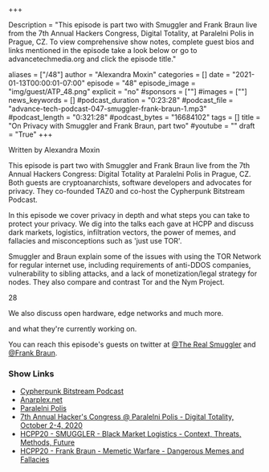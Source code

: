 +++

Description = "This episode is part two with Smuggler and Frank Braun live from the 7th Annual Hackers Congress, Digital Totality, at Paralelni Polis in Prague, CZ. To view comprehensive show notes, complete guest bios and links mentioned in the episode take a look below or go to advancetechmedia.org and click the episode title."

aliases = ["/48"]
author = "Alexandra Moxin"
categories = []
date = "2021-01-13T00:00:01-07:00"
episode = "48"
episode_image = "img/guest/ATP_48.png"
explicit = "no"
#sponsors = [""]
#images = [""]
news_keywords = []
#podcast_duration = "0:23:28"
#podcast_file = "advance-tech-podcast-047-smuggler-frank-braun-1.mp3"
#podcast_length = "0:321:28"
#podcast_bytes = "16684102"
tags = []
title = "On Privacy with Smuggler and Frank Braun, part two"
#youtube = ""
draft = "True"
+++

Written by Alexandra Moxin

This episode is part two with Smuggler and Frank Braun live from the 7th Annual Hackers Congress: Digital Totality at Paralelni Polis in Prague, CZ. Both guests are cryptoanarchists, software developers and advocates for privacy. They co-founded TAZ0 and co-host the Cypherpunk Bitstream Podcast.

In this episode we cover privacy in depth and what steps you can take to protect your privacy. We dig into the talks each gave at HCPP and discuss dark markets, logistics, infiltration vectors, the power of memes, and fallacies and misconceptions such as 'just use TOR'. 

Smuggler and Braun explain some of the issues with using the TOR Network for regular internet use, including requirements of anti-DDOS companies, vulnerability to sibling attacks, and a lack of monetization/legal strategy for nodes. They also compare and contrast Tor and the Nym Project.

28 

We also discuss open hardware, edge networks and much more.

and what they're currently working on.

You can reach this episode's guests on twitter at [@The Real Smuggler](https://twitter.com/therealsmuggler?lang=en) and [@Frank Braun](https://twitter.com/thefrankbraun).

### Show Links

* [Cypherpunk Bitstream Podcast](https://taz0.org/bitstream/)
* [Anarplex.net](https://anarplex.net/)
* [Paralelni Polis](https://www.paralelnipolis.cz/)
* [7th Annual Hacker's Congress @ Paralelni Polis - Digital Totality, October 2-4, 2020](https://digital-totality.hcpp.cz/)
* [HCPP20 - SMUGGLER - Black Market Logistics - Context, Threats, Methods, Future](https://www.youtube.com/watch?v=KUGmYzH5PN0)
* [HCPP20 - Frank Braun - Memetic Warfare - Dangerous Memes and Fallacies]()
